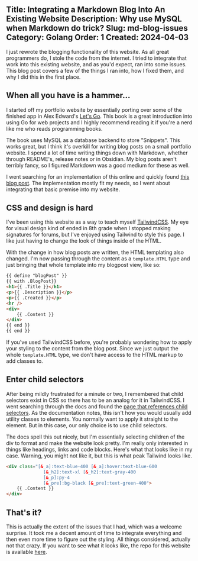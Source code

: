 Title: Integrating a Markdown Blog Into An Existing Website
Description: Why use MySQL when Markdown do trick?
Slug: md-blog-issues
Category: Golang
Order: 1
Created: 2024-04-03
---

I just rewrote the blogging functionality of this website.  As all great programmers do, I stole the code from the internet.  I tried to integrate that work into this existing website, and as you'd expect, ran into some issues.  This blog post covers a few of the things I ran into, how I fixed them, and why I did this in the first place.

## When all you have is a hammer...

I started off my portfolio website by essentially porting over some of the finished app in Alex Edward's [Let's Go](https://lets-go.alexedwards.net/).  This book is a great introduction into using Go for web projects and I highly recommend reading it if you're a nerd like me who reads programming books.

The book uses MySQL as a database backend to store "Snippets".  This works great, but I think it's overkill for writing blog posts on a small portfolio website.  I spend a lot of time writing things down with Markdown, whether through README's, release notes or in Obsidian.  My blog posts aren't terribly fancy, so I figured Markdown was a good medium for these as well.

I went searching for an implementation of this online and quickly found [this blog post](https://fluxsec.red/how-I-developed-a-markdown-blog-with-go-and-HTMX#).  The implementation mostly fit my needs, so I went about integrating that basic premise into my website.

## CSS and design is hard

I've been using this website as a way to teach myself [TailwindCSS](https://tailwindcss.com/).  My eye for visual design kind of ended in 8th grade when I stopped making signatures for forums, but I've enjoyed using Tailwind to style this page.  I like just having to change the look of things inside of the HTML.

With the change in how blog posts are written, the HTML templating also changed.  I'm now passing through the content as a `template.HTML` type and just bringing that whole template into my blogpost view, like so:

```html
{{ define "blogPost" }}
{{ with .BlogPost}}
<h1>{{ .Title }}</h1>
<p>{{ .Description }}</p>
<p>{{ .Created }}</p>
<hr />
<div>
    {{ .Content }}
</div>
{{ end }}
{{ end }}
```

If you've used TailwindCSS before, you're probably wondering how to apply your styling to the content from the blog post.  Since we just output the whole `template.HTML` type, we don't have access to the HTML markup to add classes to.

## Enter child selectors

After being mildly frustrated for a minute or two, I remembered that child selectors exist in CSS so there has to be an analog for it in TailwindCSS.  I went searching through the docs and found the [page that references child selectors](https://tailwindcss.com/docs/hover-focus-and-other-states#child-selectors).  As the documentation notes, this isn't how you would usually add utility classes to elements. You normally want to apply it straight to the element.  But in this case, our only choice is to use child selectors.

The docs spell this out nicely, but I'm essentially selecting children of the div to format and make the website look pretty.  I'm really only interested in things like headings, links and code blocks.  Here's what that looks like in my case.  Warning, you might not like it, but this is what peak Tailwind looks like.

```html
<div class="[&_a]:text-blue-400 [&_a]:hover:text-blue-600
              [&_h2]:text-xl [&_h2]:text-gray-400 
              [&_p]:py-4
              [&_pre]:bg-black [&_pre]:text-green-400">
    {{ .Content }}
</div>
```

## That's it?

This is actually the extent of the issues that I had, which was a welcome surprise.  It took me a decent amount of time to integrate everything and then even more time to figure out the styling.  All things considered, actually not that crazy.  If you want to see what it looks like, the repo for this website is available [here](https://github.com/beckerlabs/portfolio).
